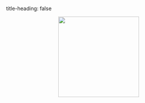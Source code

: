 title-heading: false
<p align="center">
  <img 
    width="220"
    height="220"
    src="https://user-images.githubusercontent.com/103612714/163292869-a02910ff-107b-45a2-9433-faba136e4739.gif"
  >
</p>

